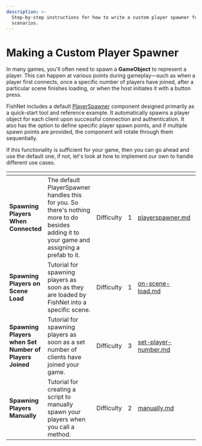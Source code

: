 ```yaml
---
description: >-
  Step-by-step instructions for how to write a custom player spawner for various
  scenarios.
---
```


# Making a Custom Player Spawner

In many games, you'll often need to spawn a **GameObject** to represent a player. This can happen at various points during gameplay—such as when a player first connects, once a specific number of players have joined, after a particular scene finishes loading, or when the host initiates it with a button press.&#x20;

FishNet includes a default [PlayerSpawner](../../../fishnet-building-blocks/components/playerspawner.md) component designed primarily as a quick-start tool and reference example. It automatically spawns a player object for each client upon successful connection and authentication. It also has the option to define specific player spawn points, and if multiple spawn points are provided, the component will rotate through them sequentially.

If this functionality is sufficient for your game, then you can go ahead and use the default one, if not, let's look at how to implement our own to handle different use cases.

<table data-card-size="large" data-view="cards"><thead><tr><th></th><th></th><th></th><th data-type="rating" data-max="3"></th><th data-hidden data-card-target data-type="content-ref"></th><th data-hidden></th></tr></thead><tbody><tr><td><strong>Spawning Players When Connected</strong></td><td>The default PlayerSpawner handles this for you. So there's nothing more to do besides adding it to your game and assigning a prefab to it.</td><td>Difficulty</td><td>1</td><td><a href="../../../fishnet-building-blocks/components/playerspawner.md">playerspawner.md</a></td><td>Difficulty</td></tr><tr><td><strong>Spawning Players on Scene Load</strong></td><td>Tutorial for spawning players as soon as they are loaded by FishNet into a specific scene.</td><td>Difficulty</td><td>1</td><td><a href="on-scene-load.md">on-scene-load.md</a></td><td>Difficulty</td></tr><tr><td><strong>Spawning Players when Set Number of Players Joined</strong></td><td>Tutorial for spawning players as soon as a set number of clients have joined your game.</td><td>Difficulty</td><td>3</td><td><a href="set-player-number.md">set-player-number.md</a></td><td></td></tr><tr><td><strong>Spawning Players Manually</strong></td><td>Tutorial for creating a script to manually spawn your players when you call a method.</td><td>Difficulty</td><td>2</td><td><a href="manually.md">manually.md</a></td><td>Difficulty</td></tr></tbody></table>
